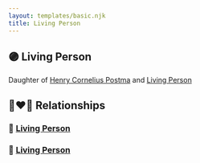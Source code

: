 ```yaml
---
layout: templates/basic.njk
title: Living Person
---
```

## 🟣 Living Person

Daughter of [Henry Cornelius Postma](/people/2/26394076) and [Living Person](/people/5/57511988)

## 👩‍❤️‍👨 Relationships

### 🔵 [Living Person](/people/9/98261576)

### 🔵 [Living Person](/people/2/21444119)
